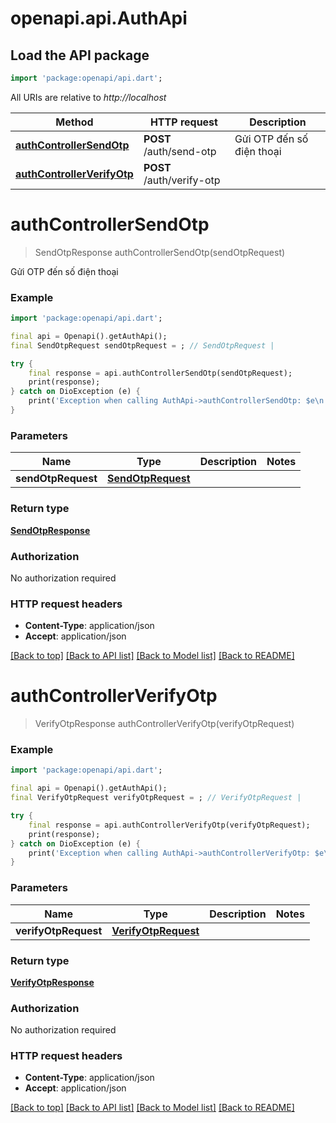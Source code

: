 # openapi.api.AuthApi

## Load the API package
```dart
import 'package:openapi/api.dart';
```

All URIs are relative to *http://localhost*

Method | HTTP request | Description
------------- | ------------- | -------------
[**authControllerSendOtp**](AuthApi.md#authcontrollersendotp) | **POST** /auth/send-otp | Gửi OTP đến số điện thoại
[**authControllerVerifyOtp**](AuthApi.md#authcontrollerverifyotp) | **POST** /auth/verify-otp | 


# **authControllerSendOtp**
> SendOtpResponse authControllerSendOtp(sendOtpRequest)

Gửi OTP đến số điện thoại

### Example
```dart
import 'package:openapi/api.dart';

final api = Openapi().getAuthApi();
final SendOtpRequest sendOtpRequest = ; // SendOtpRequest | 

try {
    final response = api.authControllerSendOtp(sendOtpRequest);
    print(response);
} catch on DioException (e) {
    print('Exception when calling AuthApi->authControllerSendOtp: $e\n');
}
```

### Parameters

Name | Type | Description  | Notes
------------- | ------------- | ------------- | -------------
 **sendOtpRequest** | [**SendOtpRequest**](SendOtpRequest.md)|  | 

### Return type

[**SendOtpResponse**](SendOtpResponse.md)

### Authorization

No authorization required

### HTTP request headers

 - **Content-Type**: application/json
 - **Accept**: application/json

[[Back to top]](#) [[Back to API list]](../README.md#documentation-for-api-endpoints) [[Back to Model list]](../README.md#documentation-for-models) [[Back to README]](../README.md)

# **authControllerVerifyOtp**
> VerifyOtpResponse authControllerVerifyOtp(verifyOtpRequest)



### Example
```dart
import 'package:openapi/api.dart';

final api = Openapi().getAuthApi();
final VerifyOtpRequest verifyOtpRequest = ; // VerifyOtpRequest | 

try {
    final response = api.authControllerVerifyOtp(verifyOtpRequest);
    print(response);
} catch on DioException (e) {
    print('Exception when calling AuthApi->authControllerVerifyOtp: $e\n');
}
```

### Parameters

Name | Type | Description  | Notes
------------- | ------------- | ------------- | -------------
 **verifyOtpRequest** | [**VerifyOtpRequest**](VerifyOtpRequest.md)|  | 

### Return type

[**VerifyOtpResponse**](VerifyOtpResponse.md)

### Authorization

No authorization required

### HTTP request headers

 - **Content-Type**: application/json
 - **Accept**: application/json

[[Back to top]](#) [[Back to API list]](../README.md#documentation-for-api-endpoints) [[Back to Model list]](../README.md#documentation-for-models) [[Back to README]](../README.md)

